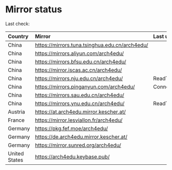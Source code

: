 <script src="./time.js"></script>
# Mirror status
Last check: <script type="text/javascript">localize(1674221180.5098832);</script>

|Country|Mirror|Last update|
|:------|:-----|:----------|
|China|https://mirrors.tuna.tsinghua.edu.cn/arch4edu/|<script type="text/javascript">localize(1674196738);</script>|
|China|https://mirrors.aliyun.com/arch4edu/|<script type="text/javascript">localize(1674066973);</script>|
|China|https://mirrors.bfsu.edu.cn/arch4edu/|<script type="text/javascript">localize(1674196738);</script>|
|China|https://mirror.iscas.ac.cn/arch4edu/|<script type="text/javascript">localize(1674196738);</script>|
|China|https://mirrors.nju.edu.cn/arch4edu/|ReadTimeout|
|China|https://mirrors.pinganyun.com/arch4edu/|ConnectionError|
|China|https://mirrors.sau.edu.cn/arch4edu/|<script type="text/javascript">localize(1673850842);</script>|
|China|https://mirrors.ynu.edu.cn/arch4edu/|ReadTimeout|
|Austria|https://at.arch4edu.mirror.kescher.at/|<script type="text/javascript">localize(1674196738);</script>|
|France|https://mirror.lesviallon.fr/arch4edu/|<script type="text/javascript">localize(1674153500);</script>|
|Germany|https://pkg.fef.moe/arch4edu/|<script type="text/javascript">localize(1674196738);</script>|
|Germany|https://de.arch4edu.mirror.kescher.at/|<script type="text/javascript">localize(1674196738);</script>|
|Germany|https://mirror.sunred.org/arch4edu/|<script type="text/javascript">localize(1674196738);</script>|
|United States|https://arch4edu.keybase.pub/|<script type="text/javascript">localize(1674153500);</script>|

<script src="./tablefilter/tablefilter.js"></script>
<script src="./table.js"></script>